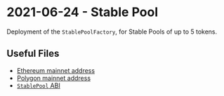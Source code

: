 # 2021-06-24 - Stable Pool

Deployment of the `StablePoolFactory`, for Stable Pools of up to 5 tokens.

## Useful Files

- [Ethereum mainnet address](./output/mainnet.json)
- [Polygon mainnet address](./output/polygon.json)
- [`StablePool` ABI](./abi/StablePool.json)
